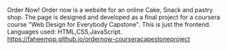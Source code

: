 Order Now!
Order now is a website for an online Cake, Snack and pastry shop. 
The page is designed and developed as a final project for a coursera course "Web Design for Everybody Capstone". This is just the frontend.
Languages used: HTML,CSS,JavaScript.
https://faheempp.github.io/ordernow-courseracapestoneproject
